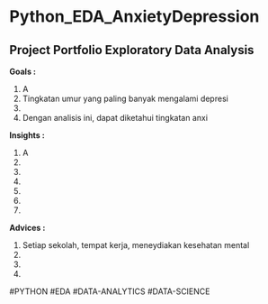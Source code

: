 # Python_EDA_AnxietyDepression

## Project Portfolio Exploratory Data Analysis


**Goals :**
1. A
2. Tingkatan umur yang paling banyak mengalami depresi
3.
4. Dengan analisis ini, dapat diketahui tingkatan anxi

**Insights :**
1. A
2.
3.
4.
5.
6.
7.

**Advices :**
1. Setiap sekolah, tempat kerja, meneydiakan kesehatan mental 
2.
3.
4.




#PYTHON #EDA #DATA-ANALYTICS #DATA-SCIENCE
